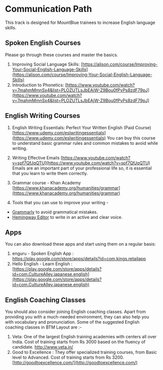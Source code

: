 # Communication Path

This track is designed for MountBlue trainees to increase English language skills.

## Spoken English Courses

Please go through these courses and master the basics.

1. Improving Social Language Skills: [https://alison.com/course/Improving-Your-Social-English-Language-Skills](https://alison.com/course/Improving-Your-Social-English-Language-Skills)
2. Introduction to Phonetics: [https://www.youtube.com/watch?v=7mahmMmnSx4&list=PLOZUTLsJbEAjW-Z9Bou0fPvPs8zdF79pJ](https://www.youtube.com/watch?v=7mahmMmnSx4&list=PLOZUTLsJbEAjW-Z9Bou0fPvPs8zdF79pJ)

## English Writing Courses

1. English Writing Essentials: Perfect Your Written English (Paid Course)
[https://www.udemy.com/eslwritingessentials](https://www.udemy.com/eslwritingessentials)
You can buy this course to understand basic grammar rules and common mistakes to avoid while writing.

2. Writing Effective Emails
[https://www.youtube.com/watch?v=spf7QfJqQTU](https://www.youtube.com/watch?v=spf7QfJqQTU)
Emails are an important part of your professional life so, it is essential that you learn to write them correctly.

3. Grammar course - Khan Academy
[https://www.khanacademy.org/humanities/grammar](https://www.khanacademy.org/humanities/grammar)

4. Tools that you can use to improve your writing -

* [Grammarly](https://www.grammarly.com/) to avoid grammatical mistakes.
* [Hemingway Editor](http://www.hemingwayapp.com/) to write in an active and clear voice.

## Apps

You can also download these apps and start using them on a regular basis:

1. enguru - Spoken English App :  [https://play.google.com/store/apps/details?id=com.kings.retailapp ](https://play.google.com/store/apps/details?id=com.kings.retailapp)
2. Hello English - Learn English : [https://play.google.com/store/apps/details?id=com.CultureAlley.japanese.english](https://play.google.com/store/apps/details?id=com.CultureAlley.japanese.english)

## English Coaching Classes

You should also consider joining English coaching classes. Apart from providing you with a much-needed environment, they can also help you with vocabulary and pronunciation. Some of the suggested English coaching classes in BTM Layout are :-

1. Veta: One of the largest English training academies with centers all over India. Cost of training starts from Rs 3000 based on the fluency of candidate.  [http://www.veta.in/ ](http://www.veta.in/)
2. Good to Excellence :  They offer specialized training courses, from Basic level to Advanced. Cost of training starts from Rs 3200. [http://goodtoexcellence.com/](http://goodtoexcellence.com/)

